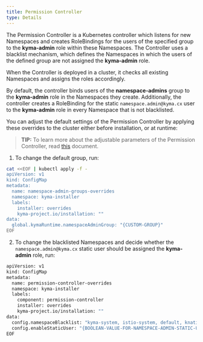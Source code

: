```yaml
---
title: Permission Controller
type: Details
---
```


The Permission Controller is a Kubernetes controller which listens for new Namespaces and creates RoleBindings for the users of the specified group to the **kyma-admin** role within these Namespaces. The Controller uses a blacklist mechanism, which defines the Namespaces in which the users of the defined group are not assigned the **kyma-admin** role. 

When the Controller is deployed in a cluster, it checks all existing Namespaces and assigns the roles accordingly.

By default, the controller binds users of the **namespace-admins** group to the **kyma-admin** role in the Namespaces they create. Additionally, the controller creates a RoleBinding for the static `namespace.admin@kyma.cx` user to the **kyma-admin** role in every Namespace that is not blacklisted.

You can adjust the default settings of the Permission Controller by applying these overrides to the cluster either before installation, or at runtime: 

>**TIP:** To learn more about the adjustable parameters of the Permission Controller, read [this](#configuration-permission-controller-chart) document. 

1. To change the default group, run:

```bash
cat <<EOF | kubectl apply -f -
apiVersion: v1
kind: ConfigMap
metadata:
  name: namespace-admin-groups-overrides
  namespace: kyma-installer
  labels:
    installer: overrides
    kyma-project.io/installation: ""
data:
  global.kymaRuntime.namespaceAdminGroup: "{CUSTOM-GROUP}"
EOF
```

2. To change the blacklisted Namespaces and decide whether the `namespace.admin@kyma.cx` static user should be assigned the **kyma-admin** role, run: 

```bash
apiVersion: v1
kind: ConfigMap
metadata:
  name: permission-controller-overrides
  namespace: kyma-installer
  labels:
    component: permission-controller
    installer: overrides
    kyma-project.io/installation: ""
data:
  config.namespaceBlacklist: "kyma-system, istio-system, default, knative-eventing, knative-serving, kube-node-lease, kube-public, kube-system, kyma-installer, kyma-integration, natss, tekton-pipelines, {USER-DEFINED-NAMESPACE-1}, {USER-DEFINED-NAMESPACE-2}"
  config.enableStaticUser: "{BOOLEAN-VALUE-FOR-NAMESPACE-ADMIN-STATIC-USER}"
EOF
```
